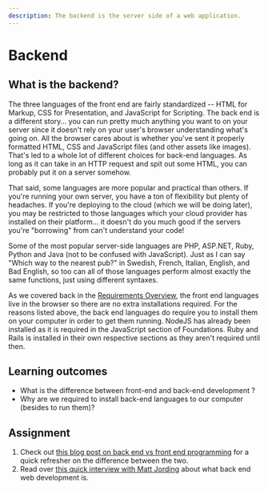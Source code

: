 ```yaml
---
description: The backend is the server side of a web application.
---
```


# Backend

## What is the backend?

The three languages of the front end are fairly standardized -- HTML for Markup, CSS for Presentation, and JavaScript for Scripting. The back end is a different story... you can run pretty much anything you want to on your server since it doesn't rely on your user's browser understanding what's going on. All the browser cares about is whether you've sent it properly formatted HTML, CSS and JavaScript files \(and other assets like images\). That's led to a whole lot of different choices for back-end languages. As long as it can take in an HTTP request and spit out some HTML, you can probably put it on a server somehow.

That said, some languages are more popular and practical than others. If you're running your own server, you have a ton of flexibility but plenty of headaches. If you're deploying to the cloud \(which we will be doing later\), you may be restricted to those languages which your cloud provider has installed on their platform... it doesn't do you much good if the servers you're "borrowing" from can't understand your code!

Some of the most popular server-side languages are PHP, ASP.NET, Ruby, Python and Java \(not to be confused with JavaScript\). Just as I can say "Which way to the nearest pub?" in Swedish, French, Italian, English, and Bad English, so too can all of those languages perform almost exactly the same functions, just using different syntaxes.

As we covered back in the [Requirements Overview](https://www.learnhowtocodebook.com/foundations/requirements/overview), the front end languages live in the browser so there are no extra installations required. For the reasons listed above, the back end languages do require you to install them on your computer in order to get them running. NodeJS has already been installed as it is required in the JavaScript section of Foundations. Ruby and Rails is installed in their own respective sections as they aren't required until then.

## Learning outcomes

* What is the difference between front-end and back-end development ?
* Why are we required to install back-end languages to our computer \(besides to run them\)?

## Assignment

1. Check out [this blog post on back end vs front end programming](http://blog.teamtreehouse.com/i-dont-speak-your-language-frontend-vs-backend) for a quick refresher on the difference between the two.
2. Read over [this quick interview with Matt Jording](https://www.bizjournals.com/washington/inno/stories/news/2014/03/31/what-is-back-end-web-development.html) about what back end web development is.

